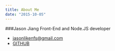 ```yaml
---
title: About Me
date: "2015-10-05"
---
```


###Jason Jiang
Front-End and Node.JS developer

- [jasonlikenfs@gmail.com](mailto:jasonlikenfs@gmail.com)
- [GITHUB](https://github.com/JasonBoy)